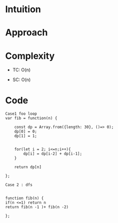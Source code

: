 # Intuition

# Approach

<!-- Describe your approach to solving the problem. -->

# Complexity

- TC: O(n)
<!-- Add your time complexity here, e.g. $$O(n)$$ -->

- SC: O(n)

# Code

```
Case1 foo loop
var fib = function(n) {

    const dp = Array.from({length: 30}, ()=> 0);
    dp[0] = 0;
    dp[1] = 1;


    for(let i = 2; i<=n;i++){
        dp[i] = dp[i-2] + dp[i-1];
    }

    return dp[n]

};

Case 2 : dfs


function fib(n) {
if(n <=1) return n
return fib(n -1 )+ fib(n -2)

};

```
